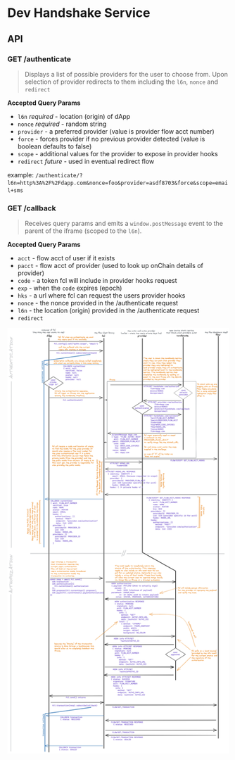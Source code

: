 # Dev Handshake Service

## API

### GET /authenticate

> Displays a list of possible providers for the user to choose from. Upon selection of provider redirects to them including the `l6n`, `nonce` and `redirect`

**Accepted Query Params**
- `l6n` *required* - location (origin) of dApp
- `nonce` *required* - random string
- `provider` - a preferred provider (value is provider flow acct number)
- `force` - forces provider if no previous provider detected (value is boolean defaults to false)
- `scope` - additional values for the provider to expose in provider hooks
- `redirect` *future* - used in eventual redirect flow

example:
`/authenticate/?l6n=http%3A%2F%2Fdapp.com&nonce=foo&provider=asdf8703&force&scope=email+sms`

### GET /callback

> Receives query params and emits a `window.postMessage` event to the parent of the iframe (scoped to the `l6n`).

**Accepted Query Params**
- `acct` - flow acct of user if it exists
- `pacct` - flow acct of provider (used to look up onChain details of provider)
- `code` - a token fcl will include in provider hooks request
- `exp` - when the `code` expires (epoch)
- `hks` - a url where fcl can request the users provider hooks
- `nonce` - the nonce provided in the /authenticate request
- `l6n` - the location (origin) provided in the /authenticate request
- `redirect`

![diagram showing current fcl authn and authz flow](../dev-wallet/assets/FCL-AUTHN-AUTHZ-FLOWS-v1.png)
